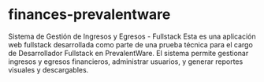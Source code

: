 # finances-prevalentware
Sistema de Gestión de Ingresos y Egresos - Fullstack Esta es una aplicación web fullstack desarrollada como parte de una prueba técnica para el cargo de Desarrollador Fullstack en PrevalentWare. El sistema permite gestionar ingresos y egresos financieros, administrar usuarios, y generar reportes visuales y descargables.
